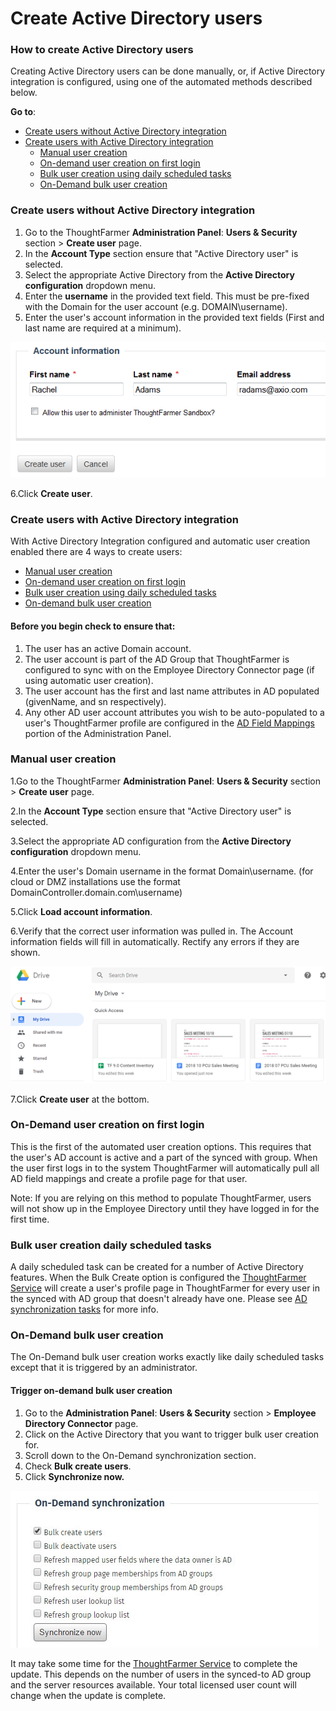 # Create Active Directory users



### How to create Active Directory users

Creating Active Directory users can be done manually, or, if Active Directory integration is configured, using one of the automated methods described below.

**Go to**:

* [Create users without Active Directory integration](create-active-directory-users.md)
* [Create users with Active Directory integration](create-active-directory-users.md)
  * [Manual user creation](create-active-directory-users.md)
  * [On-demand user creation on first login](create-active-directory-users.md)
  * [Bulk user creation using daily scheduled tasks](create-active-directory-users.md)
  * [On-Demand bulk user creation](create-active-directory-users.md)

###  Create users without Active Directory integration <a id="section1"></a>

1. Go to the ThoughtFarmer **Administration Panel**: **Users & Security** section &gt; **Create user** page.
2. In the **Account Type** section ensure that "Active Directory user" is selected.
3. Select the appropriate Active Directory from the **Active Directory configuration** dropdown menu.
4. Enter the **username** in the provided text field. This must be pre-fixed with the Domain for the user account \(e.g. DOMAIN\username\).
5. Enter the user's account information in the provided text fields \(First and last name are required at a minimum\).  

![](../../../.gitbook/assets/1%20%2875%29.png)



6.Click **Create user**.

### Create users with Active Directory integration <a id="section2"></a>

With Active Directory Integration configured and automatic user creation enabled there are 4 ways to create users:

* [Manual user creation](create-active-directory-users.md)
* [On-demand user creation on first login](create-active-directory-users.md)
* [Bulk user creation using daily scheduled tasks](create-active-directory-users.md)
* [On-demand bulk user creation](create-active-directory-users.md)

#### Before you begin check to ensure that:

1. The user has an active Domain account.
2. The user account is part of the AD Group that ThoughtFarmer is configured to sync with on the Employee Directory Connector page \(if using automatic user creation\).
3. The user account has the first and last name attributes in AD populated \(givenName, and sn respectively\).
4. Any other AD user account attributes you wish to be auto-populated to a user's ThoughtFarmer profile are configured in the [AD Field Mappings](../../activity-directory-integration/active-directory-field-mappings/) portion of the Administration Panel.

### Manual user creation <a id="section2a"></a>

1.Go to the ThoughtFarmer **Administration Panel**: **Users & Security** section &gt; **Create user** page.

2.In the **Account Type** section ensure that "Active Directory user" is selected.

3.Select the appropriate AD configuration from the **Active Directory configuration** dropdown menu.

4.Enter the user's Domain username in the format Domain\username. \(for cloud or DMZ installations use the format DomainController.domain.com\username\)

5.Click **Load account information**.

6.Verify that the correct user information was pulled in. The Account information fields will fill in automatically. Rectify any errors if they are shown.

![](../../../.gitbook/assets/1%20%2868%29.png)



7.Click **Create user** at the bottom.

### On-Demand user creation on first login <a id="section2b"></a>

This is the first of the automated user creation options. This requires that the user's AD account is active and a part of the synced with group. When the user first logs in to the system ThoughtFarmer will automatically pull all AD field mappings and create a profile page for that user.

Note: If you are relying on this method to populate ThoughtFarmer, users will not show up in the Employee Directory until they have logged in for the first time.

### Bulk user creation daily scheduled tasks <a id="section2c"></a>

A daily scheduled task can be created for a number of Active Directory features. When the Bulk Create option is configured the [ThoughtFarmer Service](../../behind-the-scenes/thoughtfarmer-service.md) will create a user's profile page in ThoughtFarmer for every user in the synced with AD group that doesn't already have one. Please see [AD synchronization tasks](../../activity-directory-integration/active-directory-synchronization-tasks.md) for more info.

### On-Demand bulk user creation <a id="section2d"></a>

The On-Demand bulk user creation works exactly like daily scheduled tasks except that it is triggered by an administrator.

#### Trigger on-demand bulk user creation

1. Go to the **Administration Panel**: **Users & Security** section &gt; **Employee Directory Connector** page.
2. Click on the Active Directory that you want to trigger bulk user creation for.
3. Scroll down to the On-Demand synchronization section.
4. Check **Bulk create users**.
5. Click **Synchronize now.**

![](../../../.gitbook/assets/2%20%2850%29.jpg)

It may take some time for the [ThoughtFarmer Service](../../behind-the-scenes/thoughtfarmer-service.md) to complete the update. This depends on the number of users in the synced-to AD group and the server resources available. Your total licensed user count will change when the update is complete.

